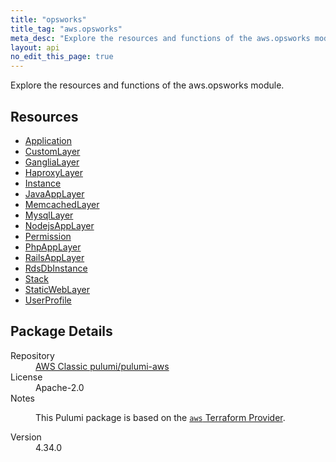 ```yaml
---
title: "opsworks"
title_tag: "aws.opsworks"
meta_desc: "Explore the resources and functions of the aws.opsworks module."
layout: api
no_edit_this_page: true
---
```


<!-- WARNING: this file was generated by Pulumi Docs Generator. -->
<!-- Do not edit by hand unless you're certain you know what you are doing! -->

Explore the resources and functions of the aws.opsworks module.

<h2 id="resources">Resources</h2>
<ul class="api">
    <li><a href="application/" title="Application"><span class="api-symbol api-symbol--resource"></span>Application</a></li>
    <li><a href="customlayer/" title="CustomLayer"><span class="api-symbol api-symbol--resource"></span>CustomLayer</a></li>
    <li><a href="ganglialayer/" title="GangliaLayer"><span class="api-symbol api-symbol--resource"></span>GangliaLayer</a></li>
    <li><a href="haproxylayer/" title="HaproxyLayer"><span class="api-symbol api-symbol--resource"></span>HaproxyLayer</a></li>
    <li><a href="instance/" title="Instance"><span class="api-symbol api-symbol--resource"></span>Instance</a></li>
    <li><a href="javaapplayer/" title="JavaAppLayer"><span class="api-symbol api-symbol--resource"></span>JavaAppLayer</a></li>
    <li><a href="memcachedlayer/" title="MemcachedLayer"><span class="api-symbol api-symbol--resource"></span>MemcachedLayer</a></li>
    <li><a href="mysqllayer/" title="MysqlLayer"><span class="api-symbol api-symbol--resource"></span>MysqlLayer</a></li>
    <li><a href="nodejsapplayer/" title="NodejsAppLayer"><span class="api-symbol api-symbol--resource"></span>NodejsAppLayer</a></li>
    <li><a href="permission/" title="Permission"><span class="api-symbol api-symbol--resource"></span>Permission</a></li>
    <li><a href="phpapplayer/" title="PhpAppLayer"><span class="api-symbol api-symbol--resource"></span>PhpAppLayer</a></li>
    <li><a href="railsapplayer/" title="RailsAppLayer"><span class="api-symbol api-symbol--resource"></span>RailsAppLayer</a></li>
    <li><a href="rdsdbinstance/" title="RdsDbInstance"><span class="api-symbol api-symbol--resource"></span>RdsDbInstance</a></li>
    <li><a href="stack/" title="Stack"><span class="api-symbol api-symbol--resource"></span>Stack</a></li>
    <li><a href="staticweblayer/" title="StaticWebLayer"><span class="api-symbol api-symbol--resource"></span>StaticWebLayer</a></li>
    <li><a href="userprofile/" title="UserProfile"><span class="api-symbol api-symbol--resource"></span>UserProfile</a></li>
</ul>

<h2 id="package-details">Package Details</h2>
<dl class="package-details">
	<dt>Repository</dt>
	<dd><a href="https://github.com/pulumi/pulumi-aws">AWS Classic pulumi/pulumi-aws</a></dd>
	<dt>License</dt>
	<dd>Apache-2.0</dd>
	<dt>Notes</dt>
	<dd><p>This Pulumi package is based on the <a href="https://github.com/hashicorp/terraform-provider-aws"><code>aws</code> Terraform Provider</a>.</p>
</dd>
	<dt>Version</dt>
	<dd>4.34.0</dd>
</dl>

